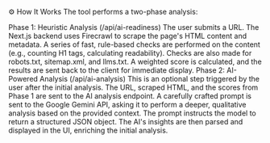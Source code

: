 
⚙️ How It Works
The tool performs a two-phase analysis:

Phase 1: Heuristic Analysis (/api/ai-readiness)
The user submits a URL.
The Next.js backend uses Firecrawl to scrape the page's HTML content and metadata.
A series of fast, rule-based checks are performed on the content (e.g., counting H1 tags, calculating readability).
Checks are also made for robots.txt, sitemap.xml, and llms.txt.
A weighted score is calculated, and the results are sent back to the client for immediate display.
Phase 2: AI-Powered Analysis (/api/ai-analysis)
This is an optional step triggered by the user after the initial analysis.
The URL, scraped HTML, and the scores from Phase 1 are sent to the AI analysis endpoint.
A carefully crafted prompt is sent to the Google Gemini API, asking it to perform a deeper, qualitative analysis based on the provided context.
The prompt instructs the model to return a structured JSON object.
The AI's insights are then parsed and displayed in the UI, enriching the initial analysis.
